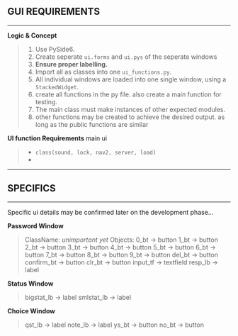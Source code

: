 ## GUI REQUIREMENTS

---

**Logic & Concept**
> 1. Use PySide6.
> 2. Create seperate `ui.forms` and `ui.pys` of the seperate windows
> 3. __Ensure proper labelling.__
> 3. Import all as classes into one `ui_functions.py`.
> 3. All individual windows are loaded into one single window, using a `StackedWidget`.
> 4. create all functions in the py file. also create a main function for testing.
> 5. The main class must make instances of other expected modules.
> 6. other functions may be created to achieve the desired output. as long as the public functions are similar

**UI function Requirements**
main ui
> - `class(sound, lock, nav2, server, load)`
> - 
>
---

## SPECIFICS

---

Specific ui details may be confirmed later on the development phase...

**Password Window**
> ClassName: _unimportant yet_
> Objects:
>   0_bt        -> button
>   1_bt        -> button
>   2_bt        -> button
>   3_bt        -> button
>   4_bt        -> button
>   5_bt        -> button
>   6_bt        -> button
>   7_bt        -> button
>   8_bt        -> button
>   9_bt        -> button
>   del_bt      -> button
>   confirm_bt  -> button
>   clr_bt      -> button
>   input_tf    -> textfield
>   resp_lb     -> label

**Status Window**
>   bigstat_lb  -> label
>   smlstat_lb  -> label

**Choice Window**
>   qst_lb      -> label
>   note_lb     -> label
>   ys_bt       -> button
>   no_bt       -> button